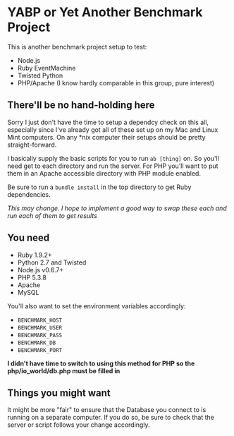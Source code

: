 # YABP or Yet Another Benchmark Project

This is another benchmark project setup to test:

* Node.js
* Ruby EventMachine
* Twisted Python
* PHP/Apache (I know hardly comparable in this group, pure interest)

## There'll be no hand-holding here

Sorry I just don't have the time to setup a dependcy check on this all, especially
since I've already got all of these set up on my Mac and Linux Mint computers. On
any *nix computer their setups should be pretty straight-forward.

I basically supply the basic scripts for you to run `ab [thing]` on. So you'll need
get to each directory and run the server. For PHP you'll want to put them in an Apache
accessible directory with PHP module enabled.

Be sure to run a `bundle install` in the top directory to get Ruby dependencies.

*This may change. I hope to implement a good way to swap these each and run each of them
to get results*

## You need

* Ruby 1.9.2+
* Python 2.7 and Twisted
* Node.js v0.6.7+
* PHP 5.3.8
* Apache
* MySQL

You'll also want to set the environment variables accordingly:

* `BENCHMARK_HOST`
* `BENCHMARK_USER`
* `BENCHMARK_PASS`
* `BENCHMARK_DB`
* `BENCHMARK_PORT`

**I didn't have time to switch to using this method for PHP so the php/io_world/db.php must be filled in**

## Things you might want

It might be more "fair" to ensure that the Database you connect to is running on a
separate computer. If you do so, be sure to check that the server or script follows
your change accordingly.

